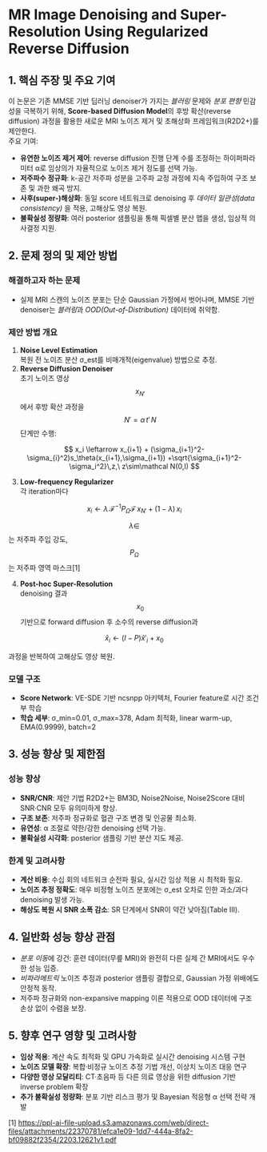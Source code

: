 # MR Image Denoising and Super-Resolution Using Regularized Reverse Diffusion

## 1. 핵심 주장 및 주요 기여
이 논문은 기존 MMSE 기반 딥러닝 denoiser가 가지는 *블러링* 문제와 *분포 편향* 민감성을 극복하기 위해, **Score-based Diffusion Model**의 후방 확산(reverse diffusion) 과정을 활용한 새로운 MRI 노이즈 제거 및 초해상화 프레임워크(R2D2+)를 제안한다.  
주요 기여:
- **유연한 노이즈 제거 제어**: reverse diffusion 진행 단계 수를 조정하는 하이퍼파라미터 α로 임상의가 자율적으로 노이즈 제거 정도를 선택 가능.  
- **저주파수 정규화**: k-공간 저주파 성분을 고주파 교정 과정에 지속 주입하여 구조 보존 및 과한 왜곡 방지.  
- **사후(super-)해상화**: 동일 score 네트워크로 denoising 후 *데이터 일관성(data consistency)* 을 적용, 고해상도 영상 복원.  
- **불확실성 정량화**: 여러 posterior 샘플링을 통해 픽셀별 분산 맵을 생성, 임상적 의사결정 지원.  

## 2. 문제 정의 및 제안 방법
### 해결하고자 하는 문제
- 실제 MRI 스캔의 노이즈 분포는 단순 Gaussian 가정에서 벗어나며, MMSE 기반 denoiser는 *블러링*과 *OOD(Out-of-Distribution)* 데이터에 취약함.

### 제안 방법 개요
1. **Noise Level Estimation**  
   복원 전 노이즈 분산 σ_est를 비매개적(eigenvalue) 방법으로 추정.  
2. **Reverse Diffusion Denoiser**  
   초기 노이즈 영상 $$x_{N'}$$ 에서 후방 확산 과정을 $$N'=\alpha\,t'\,N$$ 단계만 수행:  
   
$$
   x_i \leftarrow x_{i+1} + (\sigma_{i+1}^2-\sigma_{i}^2)s_\theta(x_{i+1},\sigma_{i+1})
   +\sqrt{\sigma_{i+1}^2-\sigma_i^2}\,z,\ z\sim\mathcal N(0,I)
   $$  

3. **Low-frequency Regularizer**  
   각 iteration마다  
   
$$
   x_i \leftarrow \lambda\,\mathcal F^{-1}P_\Omega\mathcal F\,x_{N'}
   +(1-\lambda)\,x_i
   $$  
   
$$\lambda\in$$는 저주파 주입 강도, $$P_\Omega$$는 저주파 영역 마스크[1]

4. **Post-hoc Super-Resolution**  
   denoising 결과 $$x_0$$ 기반으로 forward diffusion 후 소수의 reverse diffusion과  
   
$$
   \hat x_i \leftarrow (I-P)\hat x'_i + x_0
   $$  
   
과정을 반복하여 고해상도 영상 복원.

### 모델 구조
- **Score Network**: VE-SDE 기반 ncsnpp 아키텍처, Fourier feature로 시간 조건부 학습  
- **학습 세부**: σ_min=0.01, σ_max=378, Adam 최적화, linear warm-up, EMA(0.9999), batch=2  

## 3. 성능 향상 및 제한점
### 성능 향상
- **SNR/CNR**: 제안 기법 R2D2+는 BM3D, Noise2Noise, Noise2Score 대비 SNR·CNR 모두 유의미하게 향상.  
- **구조 보존**: 저주파 정규화로 혈관 구조 변경 및 인공물 최소화.  
- **유연성**: α 조절로 약한/강한 denoising 선택 가능.  
- **불확실성 시각화**: posterior 샘플링 기반 분산 지도 제공.

### 한계 및 고려사항
- **계산 비용**: 수십 회의 네트워크 순전파 필요, 실시간 임상 적용 시 최적화 필요.  
- **노이즈 추정 정확도**: 매우 비정형 노이즈 분포에는 σ_est 오차로 인한 과소/과다 denoising 발생 가능.  
- **해상도 복원 시 SNR 소폭 감소**: SR 단계에서 SNR이 약간 낮아짐(Table III).  

## 4. 일반화 성능 향상 관점
- *분포 이동*에 강건: 훈련 데이터(무릎 MRI)와 완전히 다른 실제 간 MRI에서도 우수한 성능 입증.  
- *비파라메트릭* 노이즈 추정과 posterior 샘플링 결합으로, Gaussian 가정 위배에도 안정적 동작.  
- 저주파 정규화와 non-expansive mapping 이론 적용으로 OOD 데이터에 구조 손상 없이 수렴을 보장.

## 5. 향후 연구 영향 및 고려사항
- **임상 적용**: 계산 속도 최적화 및 GPU 가속화로 실시간 denoising 시스템 구현  
- **노이즈 모델 확장**: 복합·비정규 노이즈 추정 기법 개선, 이상치 노이즈 대응 연구  
- **다양한 영상 모달리티**: CT·초음파 등 다른 의료 영상을 위한 diffusion 기반 inverse problem 확장  
- **추가 불확실성 정량화**: 분포 기반 리스크 평가 및 Bayesian 적응형 α 선택 전략 개발

[1] https://ppl-ai-file-upload.s3.amazonaws.com/web/direct-files/attachments/22370781/efca1e09-1dd7-444a-8fa2-bf09882f2354/2203.12621v1.pdf
